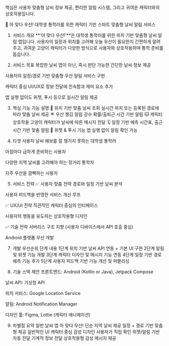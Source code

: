 핵심은 사용자 맞춤형 날씨 정보 제공, 편리한 알림 시스템, 그리고 귀여운 캐릭터와의 상호작용입니다.

🌂 아 맞다 우산!
대학생 통학러를 위한 캐릭터 기반 스마트 맞춤형 날씨 알림 서비스

1. 서비스 개요
**‘아 맞다 우산!’**은 대학생 통학러를 위한 위치 기반 맞춤형 날씨 알림 앱입니다. 사용자의 일정과 위치를 고려해 오늘 우산이 필요한지 간편하게 알려주고, 귀여운 고양이 캐릭터가 다양한 방식으로 사용자와 상호작용하며 통학 준비를 돕습니다.

2. 서비스 목표
복잡한 날씨 앱이 아닌, 즉시 판단 가능한 간단한 날씨 정보 제공

사용자의 일정/경로 기반 맞춤형 우산 알림 서비스 구현

캐릭터 중심 UI/UX로 정보 전달에 친숙함과 재미 요소 추가

앱 실행 없이도 위젯, 푸시 등으로 실시간 알림 제공

3. 핵심 기능
기능	설명
📍 위치 기반 맞춤 날씨 조회	실시간 위치 또는 등록된 경로에 따라 맞춤 날씨 제공
☔ 우산 챙김 알림	강수 확률/출퇴근 시간 기반 알림
🐱 캐릭터 상호작용	고양이 캐릭터가 날씨에 따른 메시지 전달
🗓 일정 기반 예측	시간표, 출근 시간 기반 맞춤 알림
📲 위젯 & 푸시 기능	앱 실행 없이 알림 확인 가능

4. 타겟 사용자
날씨 예보를 잘 챙기지 못하는 대학생 통학러

아침마다 급하게 준비하는 사용자

다양한 지역 날씨를 고려해야 하는 장거리 통학자

자주 우산을 깜빡하는 사용자

5. 서비스 전략
✅ 사용자 맞춤 전략
경로와 일정 기반 날씨 분석

사용자 피드백을 반영한 서비스 개선 루프

✅ UX/UI 전략
직관적인 캐릭터 중심의 인터페이스

사용자의 행동을 유도하는 상호작용형 디자인

✅ 기술 전략
서버리스 구조 지향 (사용자 디바이스에서 API 호출 중심)

Android 플랫폼 우선 개발

7. 개발 우선순위
단계	내용
1단계	위치 기반 날씨 API 연동 + 기본 UI 구현
2단계	알림 및 위젯 기능 개발
3단계	캐릭터 디자인 및 메시지 기능 연동
4단계	일정 기반 경로 예측 기능 추가
5단계	사용자 피드백 기반 기능 개선 및 퍼블리싱

8. 기술 스택 제안
프론트엔드: Android (Kotlin or Java), Jetpack Compose

날씨 API: 기상청 API

위치 서비스: Google Location Service

알림: Android Notification Manager

디자인 툴: Figma, Lottie (캐릭터 애니메이션)

9. 차별점 요약
일반 날씨 앱	아 맞다 우산!
단순 지역 날씨 제공	일정 + 경로 기반 맞춤형 제공
일반적인 UI	캐릭터 중심 감성 디자인
사용자가 직접 확인	위젯/알림 기반 자동 전달
기계적 정보 전달	상호작용형 감성 메시지 제공